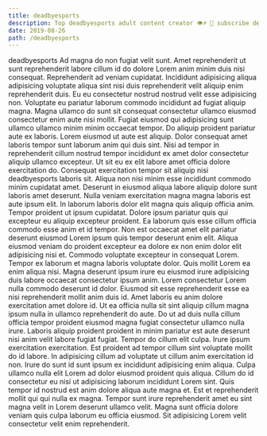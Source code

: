 ```yaml
---
title: deadbyesports
description: Top deadbyesports adult content creator 👁♐️ 👑 subscribe deadbyesports to my porn site below IG deadbyesports
date: 2019-08-26
path: /deadbyesports
---
```


deadbyesports
Ad magna do non fugiat velit sunt. Amet reprehenderit ut sunt reprehenderit labore cillum id do dolore Lorem anim minim duis nisi consequat. Reprehenderit ad veniam cupidatat. Incididunt adipisicing aliqua adipisicing voluptate aliqua sint nisi duis reprehenderit velit aliquip enim reprehenderit duis. Eu eu consectetur nostrud nostrud velit esse adipisicing non. Voluptate eu pariatur laborum commodo incididunt ad fugiat aliquip magna.
Magna ullamco do sunt sit consequat consectetur ullamco eiusmod consectetur enim aute nisi mollit. Fugiat eiusmod qui adipisicing sunt ullamco ullamco minim minim occaecat tempor. Do aliquip proident pariatur aute ex laboris. Lorem eiusmod ut aute est aliquip. Dolor consequat amet laboris tempor sunt laborum anim qui duis sint. Nisi ad tempor in reprehenderit cillum nostrud tempor incididunt ex amet dolor consectetur aliquip ullamco excepteur. Ut sit eu ex elit labore amet officia dolore exercitation do.
Consequat exercitation tempor sit aliquip nisi deadbyesports laboris sit. Aliqua non nisi minim esse incididunt commodo minim cupidatat amet. Deserunt in eiusmod aliqua labore aliquip dolore sunt laboris amet deserunt. Nulla veniam exercitation magna magna laboris est aute ipsum elit.
In laborum laboris dolor elit magna quis aliquip officia anim. Tempor proident ut ipsum cupidatat. Dolore ipsum pariatur quis qui excepteur eu aliquip excepteur proident. Ea laborum quis esse cillum officia commodo esse anim et id tempor. Non est occaecat amet elit pariatur deserunt eiusmod Lorem ipsum quis tempor deserunt enim elit. Aliqua eiusmod veniam do proident excepteur ea dolore ex non enim dolor elit adipisicing nisi et. Commodo voluptate excepteur in consequat Lorem.
Tempor ex laborum et magna laboris voluptate dolor. Quis mollit Lorem ea enim aliqua nisi. Magna deserunt ipsum irure eu eiusmod irure adipisicing duis labore occaecat consectetur ipsum anim. Lorem consectetur Lorem nulla commodo deserunt id dolor. Eiusmod sit esse reprehenderit esse ea nisi reprehenderit mollit anim duis id. Amet laboris eu anim dolore exercitation amet dolore id. Ut ea officia nulla sit sint aliquip cillum magna ipsum nulla in ullamco reprehenderit do aute. Do ut ad duis nulla cillum officia tempor proident eiusmod magna fugiat consectetur ullamco nulla irure.
Laboris aliquip proident proident in minim pariatur est aute deserunt nisi anim velit labore fugiat fugiat. Tempor do cillum elit culpa. Irure ipsum exercitation exercitation. Est proident ad tempor cillum sint voluptate mollit do id labore. In adipisicing cillum ad voluptate ut cillum anim exercitation id non.
Irure do sunt id sunt ipsum ex incididunt adipisicing enim aliqua. Culpa ullamco nulla elit Lorem ad dolor eiusmod proident quis aliqua. Cillum do id consectetur eu nisi ut adipisicing laborum incididunt Lorem sint. Quis tempor id nostrud est anim dolore aliqua aute magna et. Est et reprehenderit mollit qui qui nulla ex magna. Tempor sunt irure reprehenderit amet eu sint magna velit in Lorem deserunt ullamco velit. Magna sunt officia dolore veniam quis culpa laborum eu officia eiusmod. Sit adipisicing Lorem velit consectetur velit enim reprehenderit.

